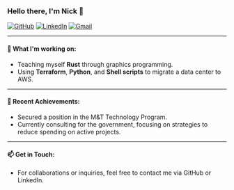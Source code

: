 ### Hello there, I'm Nick 👋

<div align="left">

[![GitHub](https://img.shields.io/badge/-GitHub-181717?style=flat-square&logo=GitHub&logoColor=white)](https://github.com/NC1107)
[![LinkedIn](https://img.shields.io/badge/-LinkedIn-0077B5?style=flat-square&logo=LinkedIn&logoColor=white)](https://www.linkedin.com/in/nicholas-conn-41b1b120a/)
[![Gmail](https://img.shields.io/badge/-Gmail-D14836?style=flat-square&logo=Gmail&logoColor=white)](mailto:nickpconn@gmail.com)
</div>

---

#### 💼 What I'm working on:
- Teaching myself **Rust** through graphics programming.
- Using **Terraform**, **Python**, and **Shell scripts** to migrate a data center to AWS.

---

#### 🌟 Recent Achievements:
- Secured a position in the M&T Technology Program.
- Currently consulting for the government, focusing on strategies to reduce spending on active projects.

---

#### 📫 Get in Touch:
- For collaborations or inquiries, feel free to contact me via GitHub or LinkedIn.